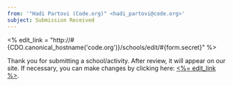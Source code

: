 ```yaml
---
from: '"Hadi Partovi (Code.org)" <hadi_partovi@code.org>'
subject: Submission Received
---
```

<% edit_link = "http://#{CDO.canonical_hostname('code.org')}/schools/edit/#{form.secret}" %>

Thank you for submitting a school/activity. After review, it will appear on our site. If necessary, you can make changes by clicking here: [<%= edit_link %>](<%= edit_link %>).
